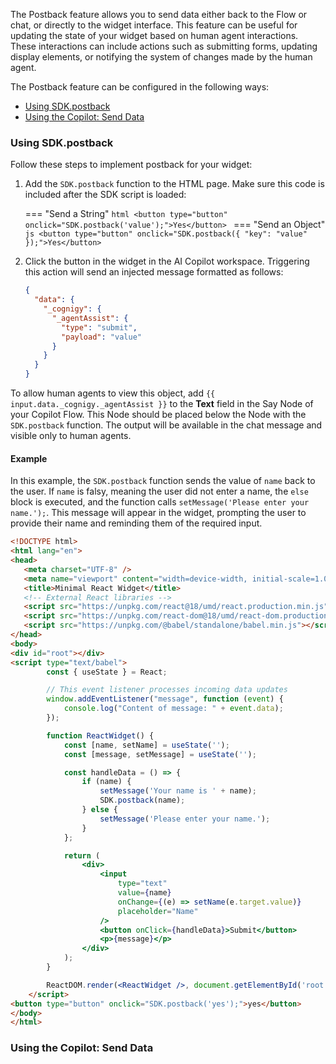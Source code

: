 The Postback feature allows you
to send data either back to the Flow or chat, or directly to the widget interface.
This feature can be useful for updating the state of your widget based on human agent interactions.
These interactions can include actions such as submitting forms,
updating display elements, or notifying the system of changes made by the human agent.

The Postback feature can be configured in the following ways:

- [Using SDK.postback](#using-sdkpostback)
- [Using the Copilot: Send Data](#using-the-copilot--send-data)

### Using SDK.postback

Follow these steps to implement postback for your widget:

1. Add the `SDK.postback` function to the HTML page. Make sure this code is included after the SDK script is loaded:

    === "Send a String"
        ```html
        <button type="button" onclick="SDK.postback('value');">Yes</button>
        ```
    === "Send an Object"
        ```js
        <button type="button" onclick="SDK.postback({ "key": "value" });">Yes</button>
        ```

2. Click the button in the widget in the AI Copilot workspace. Triggering this action will send an injected message formatted as follows:
    ```json
    {
      "data": {
        "_cognigy": {
          "_agentAssist": {
            "type": "submit",
            "payload": "value"
          }
        }
      }
    }
    ```

To allow human agents to view this object, add `{{ input.data._cognigy._agentAssist }}` to the **Text** field in the Say Node of your Copilot Flow. 
This Node should be placed below the Node with the `SDK.postback` function. 
The output will be available in the chat message and visible only to human agents.

#### Example

In this example, the `SDK.postback` function sends the value of `name` back to the user.
If `name` is falsy, meaning the user did not enter a name, the `else` block is executed, and the function calls `setMessage('Please enter your name.');`.
This message will appear in the widget, prompting the user to provide their name and reminding them of the required input.

```html
<!DOCTYPE html>
<html lang="en">
<head>
   <meta charset="UTF-8" />
   <meta name="viewport" content="width=device-width, initial-scale=1.0"/>
   <title>Minimal React Widget</title>
   <!-- External React libraries -->
   <script src="https://unpkg.com/react@18/umd/react.production.min.js"></script>
   <script src="https://unpkg.com/react-dom@18/umd/react-dom.production.min.js"></script>
   <script src="https://unpkg.com/@babel/standalone/babel.min.js"></script>
</head>
<body>
<div id="root"></div>
<script type="text/babel">
        const { useState } = React;

        // This event listener processes incoming data updates
        window.addEventListener("message", function (event) {
            console.log("Content of message: " + event.data);
        });

        function ReactWidget() {
            const [name, setName] = useState('');
            const [message, setMessage] = useState('');

            const handleData = () => {
                if (name) {
                    setMessage('Your name is ' + name);
                    SDK.postback(name);
                } else {
                    setMessage('Please enter your name.');
                }
            };

            return (
                <div>
                    <input
                        type="text"
                        value={name}
                        onChange={(e) => setName(e.target.value)}
                        placeholder="Name"
                    />
                    <button onClick={handleData}>Submit</button>
                    <p>{message}</p>
                </div>
            );
        }

        ReactDOM.render(<ReactWidget />, document.getElementById('root'));
    </script>
<button type="button" onclick="SDK.postback('yes');">yes</button>
</body>
</html>
```

### Using the Copilot: Send Data